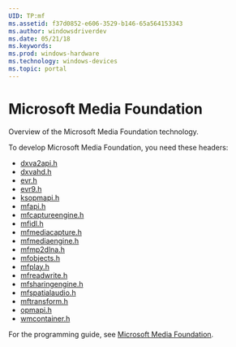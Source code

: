 ```yaml
---
UID: TP:mf
ms.assetid: f37d0852-e606-3529-b146-65a564153343
ms.author: windowsdriverdev
ms.date: 05/21/18
ms.keywords: 
ms.prod: windows-hardware
ms.technology: windows-devices
ms.topic: portal
---
```


# Microsoft Media Foundation



Overview of the Microsoft Media Foundation technology.

To develop Microsoft Media Foundation, you need these headers:

 * [dxva2api.h](..\dxva2api\index.md)
 * [dxvahd.h](..\dxvahd\index.md)
 * [evr.h](..\evr\index.md)
 * [evr9.h](..\evr9\index.md)
 * [ksopmapi.h](..\ksopmapi\index.md)
 * [mfapi.h](..\mfapi\index.md)
 * [mfcaptureengine.h](..\mfcaptureengine\index.md)
 * [mfidl.h](..\mfidl\index.md)
 * [mfmediacapture.h](..\mfmediacapture\index.md)
 * [mfmediaengine.h](..\mfmediaengine\index.md)
 * [mfmp2dlna.h](..\mfmp2dlna\index.md)
 * [mfobjects.h](..\mfobjects\index.md)
 * [mfplay.h](..\mfplay\index.md)
 * [mfreadwrite.h](..\mfreadwrite\index.md)
 * [mfsharingengine.h](..\mfsharingengine\index.md)
 * [mfspatialaudio.h](..\mfspatialaudio\index.md)
 * [mftransform.h](..\mftransform\index.md)
 * [opmapi.h](..\opmapi\index.md)
 * [wmcontainer.h](..\wmcontainer\index.md)

For the programming guide, see [Microsoft Media Foundation](https://review.docs.microsoft.com/en-us/win32-test/mf).
